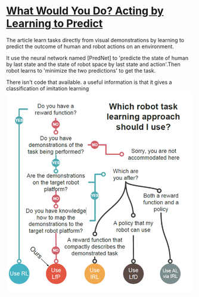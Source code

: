 [What Would You Do? Acting by Learning to Predict][What Would You Do]
===
The article learn tasks directly from visual demonstrations by learning to predict the outcome of human and robot actions on an environment.

It use the neural network named [PredNet] to 'predicte the state of human by last state and the state of robot space by last state and action'.Then robot learns to 'minimize the two predictions' to get the task.  

There isn't code that available.
a useful information is that it gives a classification of imitation learning  
![not found](data/what_will_you_do.png "What Would You Do")

[What Would You Do]:https://arxiv.org/abs/1703.02658v1
